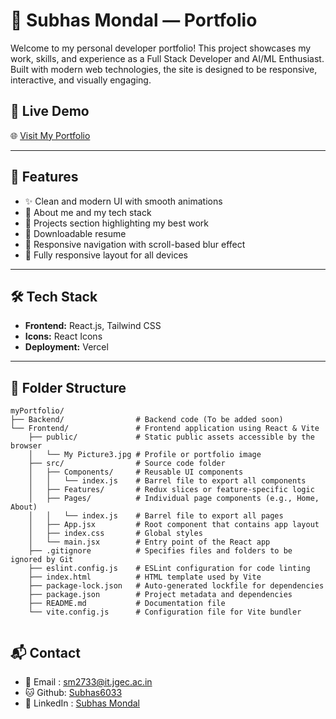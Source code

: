 # 🚀 Subhas Mondal — Portfolio

Welcome to my personal developer portfolio! This project showcases my work, skills, and experience as a Full Stack Developer and AI/ML Enthusiast. Built with modern web technologies, the site is designed to be responsive, interactive, and visually engaging.

## 🔗 Live Demo

🌐 [Visit My Portfolio](https://subhas.vercel.app)

---

## 📌 Features

- ✨ Clean and modern UI with smooth animations
- 🧠 About me and my tech stack
- 💼 Projects section highlighting my best work
- 📄 Downloadable resume
- 🧭 Responsive navigation with scroll-based blur effect
- 🎯 Fully responsive layout for all devices

---

## 🛠 Tech Stack

- **Frontend:** React.js, Tailwind CSS
- **Icons:** React Icons
- **Deployment:** Vercel

---

## 📁 Folder Structure

```
myPortfolio/
├── Backend/                # Backend code (To be added soon)
└── Frontend/               # Frontend application using React & Vite
    ├── public/             # Static public assets accessible by the browser
    │   └── My Picture3.jpg # Profile or portfolio image
    ├── src/                # Source code folder
    │   ├── Components/     # Reusable UI components
    │   │   └── index.js    # Barrel file to export all components
    │   ├── Features/       # Redux slices or feature-specific logic
    │   ├── Pages/          # Individual page components (e.g., Home, About)
    │   │   └── index.js    # Barrel file to export all pages
    │   ├── App.jsx         # Root component that contains app layout
    │   ├── index.css       # Global styles
    │   └── main.jsx        # Entry point of the React app
    ├── .gitignore          # Specifies files and folders to be ignored by Git
    ├── eslint.config.js    # ESLint configuration for code linting
    ├── index.html          # HTML template used by Vite
    ├── package-lock.json   # Auto-generated lockfile for dependencies
    ├── package.json        # Project metadata and dependencies
    ├── README.md           # Documentation file
    └── vite.config.js      # Configuration file for Vite bundler


```

## 📬 Contact
- 📧 Email : [sm2733@it.jgec.ac.in](mailto:sm2733@it.jgec.ac.in)
- 🐱 Github: [Subhas6033](https://github.com/Subhas6033)
- 💼 LinkedIn : [Subhas Mondal](https://www.linkedin.com/in/subhas-mondal-bubai6033/)
